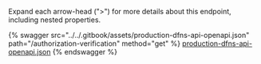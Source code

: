 Expand each arrow-head (">") for more details about this endpoint, including nested properties.  

 {% swagger src="../../.gitbook/assets/production-dfns-api-openapi.json" path="/authorization-verification" method="get" %}
[production-dfns-api-openapi.json](../../.gitbook/assets/production-dfns-api-openapi.json)
{% endswagger %}
